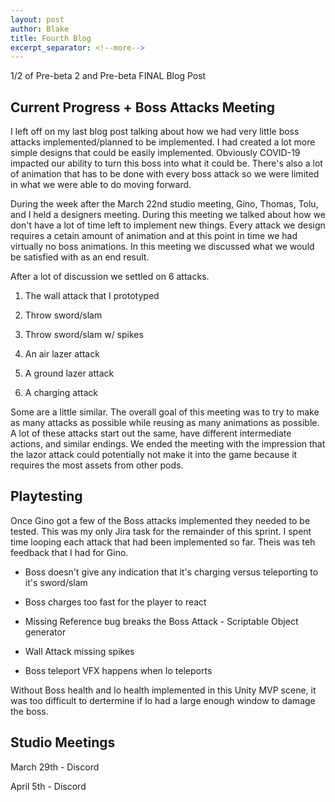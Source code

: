 ```yaml
---
layout: post
author: Blake
title: Fourth Blog
excerpt_separator: <!--more-->
---
```

1/2 of Pre-beta 2 and Pre-beta FINAL Blog Post

<!--more-->

## Current Progress + Boss Attacks Meeting

I left off on my last blog post talking about how we had very little boss attacks implemented/planned to be implemented. I had created a lot more simple designs that could be easily implemented. Obviously COVID-19 impacted our ability to turn this boss into what it could be. There's also a lot of animation that has to be done with every boss attack so we were limited in what we were able to do moving forward.

During the week after the March 22nd studio meeting, Gino, Thomas, Tolu, and I held a designers meeting. During this meeting we talked about how we don't have a lot of time left to implement new things. Every attack we design requires a cetain amount of animation and at this point in time we had virtually no boss animations. In this meeting we discussed what we would be satisfied with as an end result. 

After a lot of discussion we settled on 6 attacks.

1. The wall attack that I prototyped

2. Throw sword/slam

3. Throw sword/slam w/ spikes

4. An air lazer attack

5. A ground lazer attack

6. A charging attack

Some are a little similar. The overall goal of this meeting was to try to make as many attacks as possible while reusing as many animations as possible. A lot of these attacks start out the same, have different intermediate actions, and similar endings. We ended the meeting with the impression that the lazor attack could potentially not make it into the game because it requires the most assets from other pods. 

## Playtesting

Once Gino got a few of the Boss attacks implemented they needed to be tested. This was my only Jira task for the remainder of this sprint. I spent time looping each attack that had been implemented so far. Theis was teh feedback that I had for Gino.

- Boss doesn't give any indication that it's charging versus teleporting to it's sword/slam

- Boss charges too fast for the player to react

- Missing Reference bug breaks the Boss Attack - Scriptable Object generator

- Wall Attack missing spikes

- Boss teleport VFX happens when Io teleports

Without Boss health and Io health implemented in this Unity MVP scene, it was too difficult to dertermine if Io had a large enough window to damage the boss. 


## Studio Meetings

March 29th - Discord

April 5th - Discord
